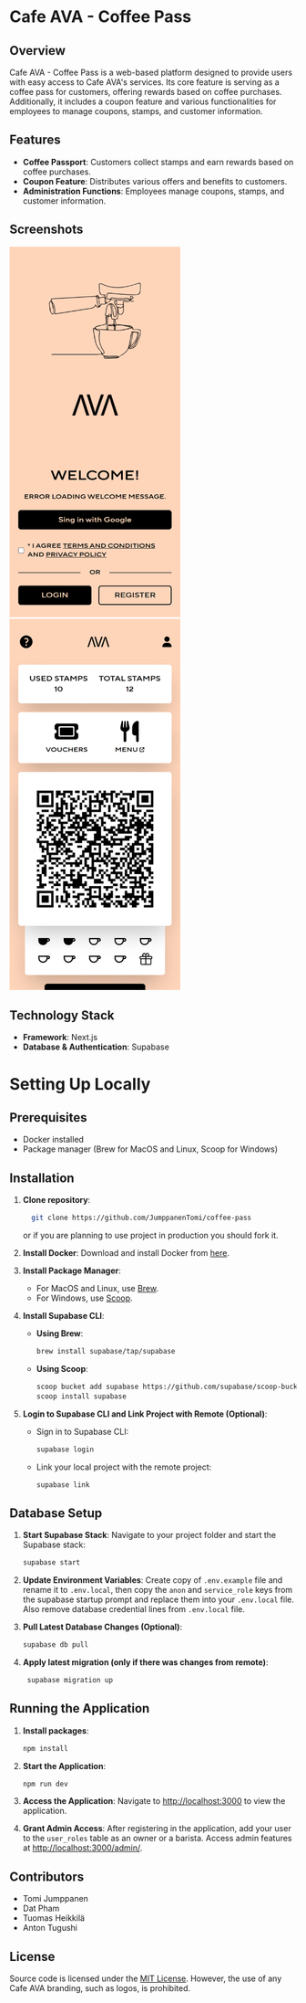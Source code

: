 # Cafe AVA - Coffee Pass

## Overview

Cafe AVA - Coffee Pass is a web-based platform designed to provide users with easy access to Cafe AVA's services. Its core feature is serving as a coffee pass for customers, offering rewards based on coffee purchases. Additionally, it includes a coupon feature and various functionalities for employees to manage coupons, stamps, and customer information.

## Features

- **Coffee Passport**: Customers collect stamps and earn rewards based on coffee purchases.
- **Coupon Feature**: Distributes various offers and benefits to customers.
- **Administration Functions**: Employees manage coupons, stamps, and customer information.

## Screenshots

<img src="public/images/screenshots/landing.png" alt="Landing Page" width="300">
<img src="public/images/screenshots/home.png" alt="Home Page" width="300">

## Technology Stack

- **Framework**: Next.js
- **Database & Authentication**: Supabase

# Setting Up Locally

## Prerequisites

- Docker installed
- Package manager (Brew for MacOS and Linux, Scoop for Windows)

## Installation

1. **Clone repository**:

   ```bash
     git clone https://github.com/JumppanenTomi/coffee-pass
   ```

   or if you are planning to use project in production you should fork it.

1. **Install Docker**: Download and install Docker from [here](https://www.docker.com/get-started/).

1. **Install Package Manager**:

   - For MacOS and Linux, use [Brew](https://brew.sh/).
   - For Windows, use [Scoop](https://scoop.sh/).

1. **Install Supabase CLI**:

   - **Using Brew**:

     ```bash
     brew install supabase/tap/supabase
     ```

   - **Using Scoop**:

     ```bash
     scoop bucket add supabase https://github.com/supabase/scoop-bucket.git
     scoop install supabase
     ```

1. **Login to Supabase CLI and Link Project with Remote (Optional)**:

   - Sign in to Supabase CLI:

     ```bash
     supabase login
     ```

   - Link your local project with the remote project:

     ```bash
     supabase link
     ```

## Database Setup

1. **Start Supabase Stack**: Navigate to your project folder and start the Supabase stack:

   ```bash
   supabase start
   ```

2. **Update Environment Variables**: Create copy of `.env.example` file and rename it to `.env.local`, then copy the `anon` and `service_role` keys from the supabase startup prompt and replace them into your `.env.local` file. Also remove database credential lines from `.env.local` file.

3. **Pull Latest Database Changes (Optional)**:

   ```bash
   supabase db pull
   ```

4. **Apply latest migration (only if there was changes from remote)**:

   ```bash
    supabase migration up
   ```

## Running the Application

1. **Install packages**:

   ```bash
   npm install
   ```

2. **Start the Application**:

   ```bash
   npm run dev
   ```

3. **Access the Application**: Navigate to [http://localhost:3000](http://localhost:3000) to view the application.

4. **Grant Admin Access**: After registering in the application, add your user to the `user_roles` table as an owner or a barista. Access admin features at [http://localhost:3000/admin/](http://localhost:3000/admin/).

## Contributors

- Tomi Jumppanen
- Dat Pham
- Tuomas Heikkilä
- Anton Tugushi

## License

Source code is licensed under the [MIT License](https://opensource.org/licenses/MIT). However, the use of any Cafe AVA branding, such as logos, is prohibited.
